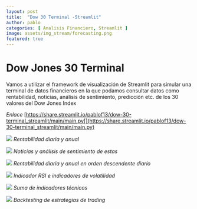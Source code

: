 ```yaml
---
layout: post
title:  "Dow 30 Terminal -Streamlit"
author: pablo
categories: [ Analisis Financiero, Streamlit ]
image: assets/img_stream/forecasting.png
featured: true
---
```


# Dow Jones 30 Terminal

Vamos a utilizar el framework de visualización de Streamlit para simular una terminal de datos financieros en la que podamos consultar datos como rentabilidad, noticias, análisis de sentimiento, predicción etc. de los 30 valores del Dow Jones Index

*Enlace* [https://share.streamlit.io/pablof13/dow-30-terminal_streamlit/main/main.py[](https://share.streamlit.io/pablof13/dow-30-terminal_streamlit/main/main.py)

![](/assets/img_stream/djia.png)
*Rentabilidad diaria y anual*

![](/assets/img_stream/news.png)
*Noticias y análisis de sentimiento de estas*

![](/assets/img_stream/rent.png)
*Rentabilidad diaria y anual en orden descendente diario*

![](/assets/img_stream/rsi.png)
*Indicador RSI e indicadores de volatilidad*

![](/assets/img_stream/ti.png)
*Suma de indicadores técnicos*

![](/assets/img_stream/backtesting.png)
*Backtesting de estrategias de trading*
